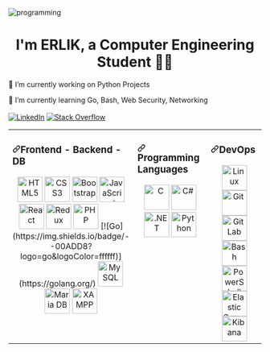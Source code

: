 ![programming](https://user-images.githubusercontent.com/102908626/188795276-61a090f8-dc6b-4aec-9f2d-51ea570045e5.gif)
<h1 align="center">I'm ERLIK, a Computer Engineering Student 👨‍💻</h1>

🔭 I’m currently working on Python Projects

🌱 I’m currently learning Go, Bash, Web Security, Networking
<br><br>
<a href='https://www.linkedin.com/in/furkannibis/'>![LinkedIn](https://img.shields.io/badge/linkedin-%230077B5.svg?style=for-the-badge&logo=linkedin&logoColor=black)</a>
<a href='https://stackoverflow.com/users/19937720/erlik'>![Stack Overflow](https://img.shields.io/badge/-Stackoverflow-FE7A16?style=for-the-badge&logo=stack-overflow&logoColor=black)</a>

<table><tbody><tr><td valign="top" width="33%">
<h3 dir="auto"><a id="user-content-frontend---backend---db" class="anchor" aria-hidden="true" href="#frontend---backend---db"><svg class="octicon octicon-link" viewBox="0 0 16 16" version="1.1" width="16" height="16" aria-hidden="true"><path fill-rule="evenodd" d="M7.775 3.275a.75.75 0 001.06 1.06l1.25-1.25a2 2 0 112.83 2.83l-2.5 2.5a2 2 0 01-2.83 0 .75.75 0 00-1.06 1.06 3.5 3.5 0 004.95 0l2.5-2.5a3.5 3.5 0 00-4.95-4.95l-1.25 1.25zm-4.69 9.64a2 2 0 010-2.83l2.5-2.5a2 2 0 012.83 0 .75.75 0 001.06-1.06 3.5 3.5 0 00-4.95 0l-2.5 2.5a3.5 3.5 0 004.95 4.95l1.25-1.25a.75.75 0 00-1.06-1.06l-1.25 1.25a2 2 0 01-2.83 0z"></path></svg></a>Frontend - Backend - DB</h3>
<div align="center" dir="auto">  
<a target="_blank" rel="noopener noreferrer nofollow" href="https://camo.githubusercontent.com/bfa71fe5e1eb3ca57a7e4ef9c6b2ca21414c4fdab27ac6861e211e7cfe8f7d9f/68747470733a2f2f70726f66696c696e61746f722e7269736861762e6465762f736b696c6c732d6173736574732f68746d6c352d6f726967696e616c2d776f72646d61726b2e737667"><img src="https://camo.githubusercontent.com/bfa71fe5e1eb3ca57a7e4ef9c6b2ca21414c4fdab27ac6861e211e7cfe8f7d9f/68747470733a2f2f70726f66696c696e61746f722e7269736861762e6465762f736b696c6c732d6173736574732f68746d6c352d6f726967696e616c2d776f72646d61726b2e737667" alt="HTML5" height="50" data-canonical-src="https://profilinator.rishav.dev/skills-assets/html5-original-wordmark.svg" style="max-width: 100%;"></a>  
<a target="_blank" rel="noopener noreferrer nofollow" href="https://camo.githubusercontent.com/1f14c9c472b21cf8790a4fb6914be3a3181e957ecc2b397775f06a989d20cb37/68747470733a2f2f70726f66696c696e61746f722e7269736861762e6465762f736b696c6c732d6173736574732f637373332d6f726967696e616c2d776f72646d61726b2e737667"><img src="https://camo.githubusercontent.com/1f14c9c472b21cf8790a4fb6914be3a3181e957ecc2b397775f06a989d20cb37/68747470733a2f2f70726f66696c696e61746f722e7269736861762e6465762f736b696c6c732d6173736574732f637373332d6f726967696e616c2d776f72646d61726b2e737667" alt="CSS3" height="50" data-canonical-src="https://profilinator.rishav.dev/skills-assets/css3-original-wordmark.svg" style="max-width: 100%;"></a>  
<a target="_blank" rel="noopener noreferrer nofollow" href="https://camo.githubusercontent.com/3523bd4e344ec5909336e3891b7511da62905e8953381f6fa69c11983e8fd9f6/68747470733a2f2f70726f66696c696e61746f722e7269736861762e6465762f736b696c6c732d6173736574732f626f6f7473747261702d706c61696e2e737667"><img src="https://camo.githubusercontent.com/3523bd4e344ec5909336e3891b7511da62905e8953381f6fa69c11983e8fd9f6/68747470733a2f2f70726f66696c696e61746f722e7269736861762e6465762f736b696c6c732d6173736574732f626f6f7473747261702d706c61696e2e737667" alt="Bootstrap" height="50" data-canonical-src="https://profilinator.rishav.dev/skills-assets/bootstrap-plain.svg" style="max-width: 100%;"></a>  
<a target="_blank" rel="noopener noreferrer nofollow" href="https://camo.githubusercontent.com/7a2b6137fa6818b1c85f86347a6b4a75ee52681d4a190c506df972e3c5459980/68747470733a2f2f70726f66696c696e61746f722e7269736861762e6465762f736b696c6c732d6173736574732f6a6176617363726970742d6f726967696e616c2e737667"><img src="https://camo.githubusercontent.com/7a2b6137fa6818b1c85f86347a6b4a75ee52681d4a190c506df972e3c5459980/68747470733a2f2f70726f66696c696e61746f722e7269736861762e6465762f736b696c6c732d6173736574732f6a6176617363726970742d6f726967696e616c2e737667" alt="JavaScript" height="50" data-canonical-src="https://profilinator.rishav.dev/skills-assets/javascript-original.svg" style="max-width: 100%;"></a>  
<a target="_blank" rel="noopener noreferrer nofollow" href="https://camo.githubusercontent.com/518977ed5e52020624daf41cf644046368af610f19a7b1220dd1d58377d08288/68747470733a2f2f70726f66696c696e61746f722e7269736861762e6465762f736b696c6c732d6173736574732f72656163742d6f726967696e616c2d776f72646d61726b2e737667"><img src="https://camo.githubusercontent.com/518977ed5e52020624daf41cf644046368af610f19a7b1220dd1d58377d08288/68747470733a2f2f70726f66696c696e61746f722e7269736861762e6465762f736b696c6c732d6173736574732f72656163742d6f726967696e616c2d776f72646d61726b2e737667" alt="React" height="50" data-canonical-src="https://profilinator.rishav.dev/skills-assets/react-original-wordmark.svg" style="max-width: 100%;"></a>  
<a target="_blank" rel="noopener noreferrer nofollow" href="https://camo.githubusercontent.com/b81456c0e15928e93c1e5f4d06b6a6938718d8f106a8169a570cd42b5e32f608/68747470733a2f2f70726f66696c696e61746f722e7269736861762e6465762f736b696c6c732d6173736574732f72656475782d6f726967696e616c2e737667"><img src="https://camo.githubusercontent.com/b81456c0e15928e93c1e5f4d06b6a6938718d8f106a8169a570cd42b5e32f608/68747470733a2f2f70726f66696c696e61746f722e7269736861762e6465762f736b696c6c732d6173736574732f72656475782d6f726967696e616c2e737667" alt="Redux" height="50" data-canonical-src="https://profilinator.rishav.dev/skills-assets/redux-original.svg" style="max-width: 100%;"></a>  
<a target="_blank" rel="noopener noreferrer nofollow" href="https://camo.githubusercontent.com/8cba877c9729b9af2c1e0952ce007c05a4be5bc723d56e50cf2f9f9c384a9d8e/68747470733a2f2f70726f66696c696e61746f722e7269736861762e6465762f736b696c6c732d6173736574732f7068702d6f726967696e616c2e737667"><img src="https://camo.githubusercontent.com/8cba877c9729b9af2c1e0952ce007c05a4be5bc723d56e50cf2f9f9c384a9d8e/68747470733a2f2f70726f66696c696e61746f722e7269736861762e6465762f736b696c6c732d6173736574732f7068702d6f726967696e616c2e737667" alt="PHP" height="50" data-canonical-src="https://profilinator.rishav.dev/skills-assets/php-original.svg" style="max-width: 100%;"></a>  
<a>[![Go](https://img.shields.io/badge/--00ADD8?logo=go&logoColor=ffffff)](https://golang.org/)</a>
<a target="_blank" rel="noopener noreferrer nofollow" href="https://camo.githubusercontent.com/ef8a5aaa11f861e3692439d030c83a18d6d5ebc387d6e74ca4bba728aaeac7ad/68747470733a2f2f70726f66696c696e61746f722e7269736861762e6465762f736b696c6c732d6173736574732f6d7973716c2d6f726967696e616c2d776f72646d61726b2e737667"><img src="https://camo.githubusercontent.com/ef8a5aaa11f861e3692439d030c83a18d6d5ebc387d6e74ca4bba728aaeac7ad/68747470733a2f2f70726f66696c696e61746f722e7269736861762e6465762f736b696c6c732d6173736574732f6d7973716c2d6f726967696e616c2d776f72646d61726b2e737667" alt="MySQL" height="50" data-canonical-src="https://profilinator.rishav.dev/skills-assets/mysql-original-wordmark.svg" style="max-width: 100%;"></a>  
<a target="_blank" rel="noopener noreferrer nofollow" href="https://camo.githubusercontent.com/28442265ca84bb599315850b867a8408bd1e41a460efa336454146c23fa70156/68747470733a2f2f70726f66696c696e61746f722e7269736861762e6465762f736b696c6c732d6173736574732f6d6172696164622e706e67"><img src="https://camo.githubusercontent.com/28442265ca84bb599315850b867a8408bd1e41a460efa336454146c23fa70156/68747470733a2f2f70726f66696c696e61746f722e7269736861762e6465762f736b696c6c732d6173736574732f6d6172696164622e706e67" alt="Maria DB" height="50" data-canonical-src="https://profilinator.rishav.dev/skills-assets/mariadb.png" style="max-width: 100%;"></a>  
<a target="_blank" rel="noopener noreferrer nofollow" href="https://camo.githubusercontent.com/2d22e8aec2caef30ca173de904a7d7addc20377416240e8de0177bd5b1c1920f/68747470733a2f2f70726f66696c696e61746f722e7269736861762e6465762f736b696c6c732d6173736574732f78616d70702e706e67"><img src="https://camo.githubusercontent.com/2d22e8aec2caef30ca173de904a7d7addc20377416240e8de0177bd5b1c1920f/68747470733a2f2f70726f66696c696e61746f722e7269736861762e6465762f736b696c6c732d6173736574732f78616d70702e706e67" alt="XAMPP" height="50" data-canonical-src="https://profilinator.rishav.dev/skills-assets/xampp.png" style="max-width: 100%;"></a>  
</div>
</td><td valign="top" width="33%">
<h3 dir="auto"><a id="user-content-programming-languages" class="anchor" aria-hidden="true" href="#programming-languages"><svg class="octicon octicon-link" viewBox="0 0 16 16" version="1.1" width="16" height="16" aria-hidden="true"><path fill-rule="evenodd" d="M7.775 3.275a.75.75 0 001.06 1.06l1.25-1.25a2 2 0 112.83 2.83l-2.5 2.5a2 2 0 01-2.83 0 .75.75 0 00-1.06 1.06 3.5 3.5 0 004.95 0l2.5-2.5a3.5 3.5 0 00-4.95-4.95l-1.25 1.25zm-4.69 9.64a2 2 0 010-2.83l2.5-2.5a2 2 0 012.83 0 .75.75 0 001.06-1.06 3.5 3.5 0 00-4.95 0l-2.5 2.5a3.5 3.5 0 004.95 4.95l1.25-1.25a.75.75 0 00-1.06-1.06l-1.25 1.25a2 2 0 01-2.83 0z"></path></svg></a>Programming Languages</h3>
<div align="center" dir="auto">  
<a target="_blank" rel="noopener noreferrer nofollow" href="https://camo.githubusercontent.com/67704b43eaee79d5db2e0ac9b288ca2eda7f8cdaaadce80ce77d44f8d08d3d95/68747470733a2f2f70726f66696c696e61746f722e7269736861762e6465762f736b696c6c732d6173736574732f632d6f726967696e616c2e737667"><img src="https://camo.githubusercontent.com/67704b43eaee79d5db2e0ac9b288ca2eda7f8cdaaadce80ce77d44f8d08d3d95/68747470733a2f2f70726f66696c696e61746f722e7269736861762e6465762f736b696c6c732d6173736574732f632d6f726967696e616c2e737667" alt="C" height="50" data-canonical-src="https://profilinator.rishav.dev/skills-assets/c-original.svg" style="max-width: 100%;"></a>  
<a target="_blank" rel="noopener noreferrer nofollow" href="https://camo.githubusercontent.com/1513e94cd7b84f2536d7ba959d5e2c28cd951d1a015ff39571e503dfc9f45751/68747470733a2f2f70726f66696c696e61746f722e7269736861762e6465762f736b696c6c732d6173736574732f6373686172702d6f726967696e616c2e737667"><img src="https://camo.githubusercontent.com/1513e94cd7b84f2536d7ba959d5e2c28cd951d1a015ff39571e503dfc9f45751/68747470733a2f2f70726f66696c696e61746f722e7269736861762e6465762f736b696c6c732d6173736574732f6373686172702d6f726967696e616c2e737667" alt="C#" height="50" data-canonical-src="https://profilinator.rishav.dev/skills-assets/csharp-original.svg" style="max-width: 100%;"></a>  
<a target="_blank" rel="noopener noreferrer nofollow" href="https://camo.githubusercontent.com/431a35f2224f9af72d1bb857498b40e0843f0019f09dd356e3dc25e78d6ca813/68747470733a2f2f70726f66696c696e61746f722e7269736861762e6465762f736b696c6c732d6173736574732f646f742d6e65742d6f726967696e616c2d776f72646d61726b2e737667"><img src="https://camo.githubusercontent.com/431a35f2224f9af72d1bb857498b40e0843f0019f09dd356e3dc25e78d6ca813/68747470733a2f2f70726f66696c696e61746f722e7269736861762e6465762f736b696c6c732d6173736574732f646f742d6e65742d6f726967696e616c2d776f72646d61726b2e737667" alt=".NET" height="50" data-canonical-src="https://profilinator.rishav.dev/skills-assets/dot-net-original-wordmark.svg" style="max-width: 100%;"></a>  
<a target="_blank" rel="noopener noreferrer nofollow" href="https://camo.githubusercontent.com/d10e5aa8ba67f1eb109da4e98cd75adfa42df2e6019f8222cfa14c0088ac674d/68747470733a2f2f70726f66696c696e61746f722e7269736861762e6465762f736b696c6c732d6173736574732f707974686f6e2d6f726967696e616c2e737667"><img src="https://camo.githubusercontent.com/d10e5aa8ba67f1eb109da4e98cd75adfa42df2e6019f8222cfa14c0088ac674d/68747470733a2f2f70726f66696c696e61746f722e7269736861762e6465762f736b696c6c732d6173736574732f707974686f6e2d6f726967696e616c2e737667" alt="Python" height="50" data-canonical-src="https://profilinator.rishav.dev/skills-assets/python-original.svg" style="max-width: 100%;"></a>  
</div>
</td><td valign="top" width="33%">
<h3 dir="auto"><a id="user-content-devops" class="anchor" aria-hidden="true" href="#devops"><svg class="octicon octicon-link" viewBox="0 0 16 16" version="1.1" width="16" height="16" aria-hidden="true"><path fill-rule="evenodd" d="M7.775 3.275a.75.75 0 001.06 1.06l1.25-1.25a2 2 0 112.83 2.83l-2.5 2.5a2 2 0 01-2.83 0 .75.75 0 00-1.06 1.06 3.5 3.5 0 004.95 0l2.5-2.5a3.5 3.5 0 00-4.95-4.95l-1.25 1.25zm-4.69 9.64a2 2 0 010-2.83l2.5-2.5a2 2 0 012.83 0 .75.75 0 001.06-1.06 3.5 3.5 0 00-4.95 0l-2.5 2.5a3.5 3.5 0 004.95 4.95l1.25-1.25a.75.75 0 00-1.06-1.06l-1.25 1.25a2 2 0 01-2.83 0z"></path></svg></a>DevOps</h3>
<div align="center" dir="auto">  
<a target="_blank" rel="noopener noreferrer nofollow" href="https://camo.githubusercontent.com/0d57a1013ca687b2df81dc1652bf33293b0d9e43d4745d7e70f33b0c79fef474/68747470733a2f2f70726f66696c696e61746f722e7269736861762e6465762f736b696c6c732d6173736574732f6c696e75782d6f726967696e616c2e737667"><img src="https://camo.githubusercontent.com/0d57a1013ca687b2df81dc1652bf33293b0d9e43d4745d7e70f33b0c79fef474/68747470733a2f2f70726f66696c696e61746f722e7269736861762e6465762f736b696c6c732d6173736574732f6c696e75782d6f726967696e616c2e737667" alt="Linux" height="50" data-canonical-src="https://profilinator.rishav.dev/skills-assets/linux-original.svg" style="max-width: 100%;"></a>  
<a target="_blank" rel="noopener noreferrer nofollow" href="https://camo.githubusercontent.com/b7ea09b0c030ae14623cfc3a52ab3ee0d07e0259a1b230139e65ba00454327c9/68747470733a2f2f70726f66696c696e61746f722e7269736861762e6465762f736b696c6c732d6173736574732f6769742d73636d2d69636f6e2e737667"><img src="https://camo.githubusercontent.com/b7ea09b0c030ae14623cfc3a52ab3ee0d07e0259a1b230139e65ba00454327c9/68747470733a2f2f70726f66696c696e61746f722e7269736861762e6465762f736b696c6c732d6173736574732f6769742d73636d2d69636f6e2e737667" alt="Git" height="50" data-canonical-src="https://profilinator.rishav.dev/skills-assets/git-scm-icon.svg" style="max-width: 100%;"></a>  
<a target="_blank" rel="noopener noreferrer nofollow" href="https://camo.githubusercontent.com/6386100a1c3ba57e20dbfb04e59cb057d4210332eeafd510a5f77f4af1c604cb/68747470733a2f2f70726f66696c696e61746f722e7269736861762e6465762f736b696c6c732d6173736574732f6769746c61622e737667"><img src="https://camo.githubusercontent.com/6386100a1c3ba57e20dbfb04e59cb057d4210332eeafd510a5f77f4af1c604cb/68747470733a2f2f70726f66696c696e61746f722e7269736861762e6465762f736b696c6c732d6173736574732f6769746c61622e737667" alt="GitLab" height="50" data-canonical-src="https://profilinator.rishav.dev/skills-assets/gitlab.svg" style="max-width: 100%;"></a>  
<a target="_blank" rel="noopener noreferrer nofollow" href="https://camo.githubusercontent.com/c994f99958731f1dc803e2f9cb5bcd52a6a7cf95322cc7543e0c694abc4bd819/68747470733a2f2f70726f66696c696e61746f722e7269736861762e6465762f736b696c6c732d6173736574732f676e755f626173682d69636f6e2e737667"><img src="https://camo.githubusercontent.com/c994f99958731f1dc803e2f9cb5bcd52a6a7cf95322cc7543e0c694abc4bd819/68747470733a2f2f70726f66696c696e61746f722e7269736861762e6465762f736b696c6c732d6173736574732f676e755f626173682d69636f6e2e737667" alt="Bash" height="50" data-canonical-src="https://profilinator.rishav.dev/skills-assets/gnu_bash-icon.svg" style="max-width: 100%;"></a>  
<a target="_blank" rel="noopener noreferrer nofollow" href="https://camo.githubusercontent.com/5c4953fcea09dd42144c846ec5b4b541e8756cbb9b70f944223059f093660521/68747470733a2f2f70726f66696c696e61746f722e7269736861762e6465762f736b696c6c732d6173736574732f706f7765727368656c6c2e706e67"><img src="https://camo.githubusercontent.com/5c4953fcea09dd42144c846ec5b4b541e8756cbb9b70f944223059f093660521/68747470733a2f2f70726f66696c696e61746f722e7269736861762e6465762f736b696c6c732d6173736574732f706f7765727368656c6c2e706e67" alt="PowerShell" height="50" data-canonical-src="https://profilinator.rishav.dev/skills-assets/powershell.png" style="max-width: 100%;"></a>  
<a target="_blank" rel="noopener noreferrer nofollow" href="https://camo.githubusercontent.com/a887ab1df37781a6535f57faa3f5c679a957c6290ed482add13aef13cc018f70/68747470733a2f2f70726f66696c696e61746f722e7269736861762e6465762f736b696c6c732d6173736574732f656c61737469637365617263682e706e67"><img src="https://camo.githubusercontent.com/a887ab1df37781a6535f57faa3f5c679a957c6290ed482add13aef13cc018f70/68747470733a2f2f70726f66696c696e61746f722e7269736861762e6465762f736b696c6c732d6173736574732f656c61737469637365617263682e706e67" alt="Elastic Search" height="50" data-canonical-src="https://profilinator.rishav.dev/skills-assets/elasticsearch.png" style="max-width: 100%;"></a>  
<a target="_blank" rel="noopener noreferrer nofollow" href="https://camo.githubusercontent.com/805083f02194851567a800f0a51fd4c2c52ca341a8dd2247b23ac1065ae0b6e3/68747470733a2f2f70726f66696c696e61746f722e7269736861762e6465762f736b696c6c732d6173736574732f6b6962616e612e706e67"><img src="https://camo.githubusercontent.com/805083f02194851567a800f0a51fd4c2c52ca341a8dd2247b23ac1065ae0b6e3/68747470733a2f2f70726f66696c696e61746f722e7269736861762e6465762f736b696c6c732d6173736574732f6b6962616e612e706e67" alt="Kibana" height="50" data-canonical-src="https://profilinator.rishav.dev/skills-assets/kibana.png" style="max-width: 100%;"></a>  
</div>
</td></tr></tbody></table>
